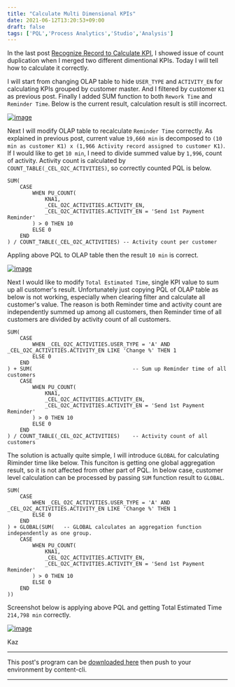 ```yaml
---
title: "Calculate Multi Dimensional KPIs"
date: 2021-06-12T13:20:53+09:00
draft: false
tags: ['PQL','Process Analytics','Studio','Analysis']
---
```


In the last post [Recognize Record to Calculate KPI](../2021-06-05-recognize-record-to-calculate-kpi/), I showed issue of count duplication when I merged two different dimentional KPIs. Today I will tell how to calculate it correctly.

I will start from changing OLAP table to hide `USER_TYPE` and `ACTIVITY_EN` for calculating KPIs grouped by customer master. And I filtered by customer `K1` as previous post. Finally I added SUM function to both `Rework Time` and `Reminder Time`. Below is the current result, calculation result is still incorrect.

[![image](https://user-images.githubusercontent.com/67397583/121765300-d08daf00-cb84-11eb-8f27-4c7316cd74c6.png)](https://user-images.githubusercontent.com/67397583/121765300-d08daf00-cb84-11eb-8f27-4c7316cd74c6.png)

Next I will modify OLAP table to recalculate `Reminder Time` correctly. As explained in previous post, current value `19,660 min` is decomposed to `(10 min as customer K1) x (1,966 Activity record assigned to customer K1)`. If I would like to get `10 min`, I need to divide summed value by `1,996`, count of activity. Activity count is calculated by `COUNT_TABLE(_CEL_O2C_ACTIVITIES)`, so correctly counted PQL is below.

```
SUM(
    CASE
        WHEN PU_COUNT(
            KNA1,
            _CEL_O2C_ACTIVITIES.ACTIVITY_EN,
            _CEL_O2C_ACTIVITIES.ACTIVITY_EN = 'Send 1st Payment Reminder'
        ) > 0 THEN 10
        ELSE 0
    END
) / COUNT_TABLE(_CEL_O2C_ACTIVITIES) -- Activity count per customer
```

Appling above PQL to OLAP table then the result `10 min` is correct.

[![image](https://user-images.githubusercontent.com/67397583/121765924-5c093f00-cb89-11eb-9072-4a0b3e9eceb4.png)](https://user-images.githubusercontent.com/67397583/121765924-5c093f00-cb89-11eb-9072-4a0b3e9eceb4.png)

Next I would like to modify `Total Estimated Time`, single KPI value to sum up all customer's result. Unfortunately just copying PQL of OLAP table as below is not working, especially when clearing filter and calculate all customer's value. The reason is both Reminder time and activity count are independently summed up among all customers, then Reminder time of all customers are divided by activity count of all customers.

```
SUM(
    CASE
        WHEN _CEL_O2C_ACTIVITIES.USER_TYPE = 'A' AND _CEL_O2C_ACTIVITIES.ACTIVITY_EN LIKE 'Change %' THEN 1
        ELSE 0
    END
) + SUM(                                -- Sum up Reminder time of all customers
    CASE
        WHEN PU_COUNT(
            KNA1,
            _CEL_O2C_ACTIVITIES.ACTIVITY_EN,
            _CEL_O2C_ACTIVITIES.ACTIVITY_EN = 'Send 1st Payment Reminder'
        ) > 0 THEN 10
        ELSE 0
    END
) / COUNT_TABLE(_CEL_O2C_ACTIVITIES)    -- Activity count of all customers
```

The solution is actually quite simple, I will introduce `GLOBAL` for calculating Riminder time like below. This funciton is getting one global aggregation result, so it is not affected from other part of PQL. In below case, customer level calculation can be processed by passing `SUM` function result to `GLOBAL`.

```
SUM(
    CASE
        WHEN _CEL_O2C_ACTIVITIES.USER_TYPE = 'A' AND _CEL_O2C_ACTIVITIES.ACTIVITY_EN LIKE 'Change %' THEN 1
        ELSE 0
    END
) + GLOBAL(SUM(   -- GLOBAL calculates an aggregation function independently as one group.
    CASE
        WHEN PU_COUNT(
            KNA1,
            _CEL_O2C_ACTIVITIES.ACTIVITY_EN,
            _CEL_O2C_ACTIVITIES.ACTIVITY_EN = 'Send 1st Payment Reminder'
        ) > 0 THEN 10
        ELSE 0
    END
))
```
Screenshot below is applying above PQL and getting Total Estimated Time `214,798 min` correctly.

[![image](https://user-images.githubusercontent.com/67397583/121766598-169b4080-cb8e-11eb-8931-bf739fb08b28.png)](https://user-images.githubusercontent.com/67397583/121766598-169b4080-cb8e-11eb-8931-bf739fb08b28.png)

Kaz

---

This post's program can be [downloaded here](../../examples/o2c_analysis_20210612.json) then push to your environment by content-cli.

---
